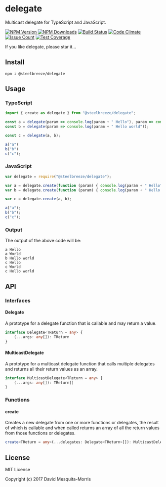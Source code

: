 # delegate
Multicast delegate for TypeScript and JavaScript.

  [![NPM Version][npm-image]][npm-url]
  [![NPM Downloads][downloads-image]][npm-url]
  [![Build Status](https://travis-ci.org/steelbreeze/delegate.svg?branch=master)](https://travis-ci.org/steelbreeze/delegate)
  [![Code Climate](https://codeclimate.com/github/steelbreeze/delegate/badges/gpa.svg)](https://codeclimate.com/github/steelbreeze/delegate)
  [![Issue Count](https://codeclimate.com/github/steelbreeze/delegate/badges/issue_count.svg)](https://codeclimate.com/github/steelbreeze/delegate)
  [![Test Coverage](https://codeclimate.com/github/steelbreeze/delegate/badges/coverage.svg)](https://codeclimate.com/github/steelbreeze/delegate/coverage)

If you like delegate, please star it...

## Install
```shell
npm i @steelbreeze/delegate
```

## Usage
### TypeScript
```typescript
import { create as delegate } from "@steelbreeze/delegate";

const a = delegate(param => console.log(param + " Hello"), param => console.log(param + " World "));
const b = delegate(param => console.log(param + " Hello world"));

const c = delegate(a, b);

a("a")
b("b")
c("c");
```

### JavaScript
```javascript
var delegate = require("@steelbreeze/delegate");

var a = delegate.create(function (param) { console.log(param + " Hello"); }, function (param) { console.log(param + " World "); });
var b = delegate.create(function (param) { console.log(param + " Hello world"); });

var c = delegate.create(a, b);

a("a");
b("b");
c("c");
```
### Output
The output of the above code will be:
```shell
a Hello
a World
b Hello world
c Hello
c World
c Hello world
```
## API
### Interfaces
#### Delegate
A prototype for a delegate function that is callable and may return a value.

```typescript
interface Delegate<TReturn = any> {
	(...args: any[]): TReturn
}
```
#### MulticastDelegate
A prototype for a multicast delegate function that calls multiple delegates and returns all their return values as an array.

```typescript
interface MulticastDelegate<TReturn = any> {
	(...args: any[]): TReturn[]
}
```
### Functions
#### create
Creates a new delegate from one or more functions or delegates, the result of which is callable and when called returns an array of all the return values from those functions or delegates.

```typescript
create<TReturn = any>(...delegates: Delegate<TReturn>[]): MulticastDelegate<TReturn>
```

## License
MIT License

Copyright (c) 2017 David Mesquita-Morris

[npm-image]: https://img.shields.io/npm/v/@steelbreeze/delegate.svg
[npm-url]:       https://www.npmjs.com/package/@steelbreeze/delegate
[downloads-image]: https://img.shields.io/npm/dm/@steelbreeze/delegate.svg
